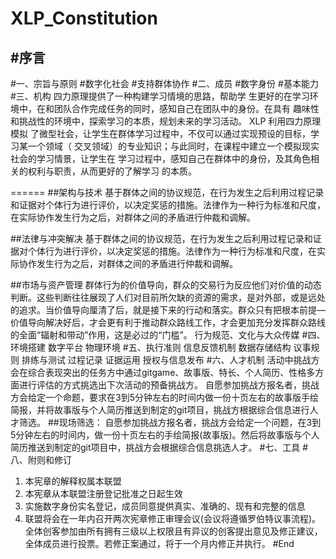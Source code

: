 ﻿# XLP_Constitution

#序言
------------------------

#一、宗旨与原则
#数字化社会
#支持群体协作
#二、成员
#数字身份
#基本能力
#三、机构
四力原理提供了一种构建学习情境的思路，帮助学
生更好的在学习环境中，在和团队合作完成任务的同时，感知自己在团队中的身份。在具有
趣味性和挑战性的环境中，探索学习的本质，规划未来的学习活动。
XLP 利用四力原理模拟
了微型社会，让学生在群体学习过程中，不仅可以通过实现预设的目标，学习某一个领域（
交叉领域）的专业知识；与此同时，在课程中建立一个模拟现实社会的学习情景，让学生在
学习过程中，感知自己在群体中的身份，及其角色相关的权利与职责，从而更好的了解学习
的本质。

======
##架构与技术
基于群体之间的协议规范，在行为发生之后利用过程记录和证据对个体行为进行评价，以决定奖惩的措施。法律作为一种行为标准和尺度，在实际协作发生行为之后，对群体之间的矛盾进行仲裁和调解。

##法律与冲突解决
基于群体之间的协议规范，在行为发生之后利用过程记录和证据对个体行为进行评价，以决定奖惩的措施。法律作为一种行为标准和尺度，在实际协作发生行为之后，对群体之间的矛盾进行仲裁和调解。

##市场与资产管理
群体行为的价值导向，群众的交易行为反应他们对价值的动态判断。这些判断往往展现了人们对目前所欠缺的资源的需求，是对外部，或是远处的追求。当价值导向厘清了后，就是接下来的行动和落实。群众只有把根本前提—价值导向解决好后，才会更有利于推动群众路线工作，才会更加充分发挥群众路线的全面“辐射和带动”作用，这是必过的“门槛”。
行为规范、文化与大众传媒
#四、环境搭建
数字平台
物理环境
#五、执行准则
信息反馈机制
数据存储结构
议事规则
排练与测试
过程记录
证据运用
授权与信息发布
#六、人才机制
活动中挑战方会在综合表现突出的任务方中通过gitgame、故事版、特长、个人简历、性格多方面进行评估的方式挑选出下次活动的预备挑战方。
自愿参加挑战方报名者，挑战方会给定一个命题，要求在3到5分钟左右的时间内做一份十页左右的故事版手绘简报，并将故事版与个人简历推送到制定的git项目，挑战方根据综合信息进行人才筛选。
##现场筛选：
自愿参加挑战方报名者，挑战方会给定一个问题，在3到5分钟左右的时间内，做一份十页左右的手绘简报(故事版)。然后将故事版与个人简历推送到制定的git项目中，挑战方会根据综合信息挑选人才。
#七、工具
#八、附则和修订
1. 本宪章的解释权属本联盟
2. 本宪章从本联盟注册登记批准之日起生效
3. 实施数字身份实名登记，成员同意提供真实、准确的、现有和完整的信息
4. 联盟将会在一年内召开两次宪章修正审理会议(会议将遵循罗伯特议事流程)。全体创客参加由所有拥有三级以上权限且有异议的创客提出意见及修正建议，全体成员进行投票。若修正案通过，将于一个月内修正并执行。
#End
